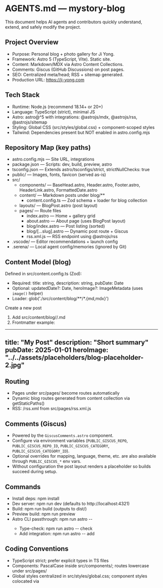 # AGENTS.md — mystory-blog

This document helps AI agents and contributors quickly understand, extend, and safely modify the project.

## Project Overview
- Purpose: Personal blog + photo gallery for Ji Yong.
- Framework: Astro 5 (TypeScript, Vite). Static site.
- Content: Markdown/MDX via Astro Content Collections.
- Comments: Giscus (GitHub Discussions) on post pages.
- SEO: Centralized meta/head; RSS + sitemap generated.
- Production URL: https://ji-yong.com

## Tech Stack
- Runtime: Node.js (recommend 18.14+ or 20+)
- Language: TypeScript (strict), minimal JS
- Astro: astro@^5 with integrations: @astrojs/mdx, @astrojs/rss, @astrojs/sitemap
- Styling: Global CSS (src/styles/global.css) + component-scoped styles
- Tailwind: Dependencies present but NOT enabled in astro.config.mjs

## Repository Map (key paths)
- astro.config.mjs — Site URL, integrations
- package.json — Scripts: dev, build, preview, astro
- tsconfig.json — Extends astro/tsconfigs/strict, strictNullChecks: true
- public/ — Images, fonts, favicon (served as-is)
- src/
  - components/ — BaseHead.astro, Header.astro, Footer.astro, HeaderLink.astro, FormattedDate.astro
  - content/ — Markdown posts under blog/**
    - content.config.ts — Zod schema + loader for blog collection
  - layouts/ — BlogPost.astro (post layout)
  - pages/ — Route files
    - index.astro — Home + gallery grid
    - about.astro — About page (uses BlogPost layout)
    - blog/index.astro — Post listing (sorted)
    - blog/[...slug].astro — Dynamic post route + Giscus
    - rss.xml.js — RSS endpoint using @astrojs/rss
- .vscode/ — Editor recommendations + launch config
- .serena/ — Local agent config/memories (ignored by Git)

## Content Model (blog)
Defined in src/content.config.ts (Zod):
- Required: title: string, description: string, pubDate: Date
- Optional: updatedDate?: Date, heroImage?: ImageMetadata (uses `image()` helper)
- Loader: glob('./src/content/blog/**/*.{md,mdx}')

Create a new post
1) Add src/content/blog/<topic>/<slug>.md
2) Frontmatter example:
---
title: "My Post"
description: "Short summary"
pubDate: 2025-01-01
heroImage: "../../assets/placeholders/blog-placeholder-2.jpg"
---

## Routing
- Pages under src/pages/ become routes automatically
- Dynamic blog routes generated from content collection via getStaticPaths()
- RSS: /rss.xml from src/pages/rss.xml.js

## Comments (Giscus)
- Powered by the `GiscusComments.astro` component.
- Configure via environment variables (`PUBLIC_GISCUS_REPO`, `PUBLIC_GISCUS_REPO_ID`, `PUBLIC_GISCUS_CATEGORY`, `PUBLIC_GISCUS_CATEGORY_ID`).
- Optional overrides for mapping, language, theme, etc. are also available through `PUBLIC_GISCUS_*` env vars.
- Without configuration the post layout renders a placeholder so builds succeed during setup.

## Commands
- Install deps: npm install
- Dev server: npm run dev (defaults to http://localhost:4321)
- Build: npm run build (outputs to dist/)
- Preview build: npm run preview
- Astro CLI passthrough: npm run astro -- <subcommand>
  - Type-check: npm run astro -- check
  - Add integration: npm run astro -- add

## Coding Conventions
- TypeScript strict; prefer explicit types in TS files
- Components: PascalCase inside src/components/; routes lowercase under src/pages/
- Global styles centralized in src/styles/global.css; component styles colocated via <style> blocks
- SEO/Meta: Use BaseHead.astro for title/description, canonical, OG/Twitter, RSS link

## Quality Checklist (before merging)
- Build succeeds: npm run build
- Preview clickthrough: npm run preview → /, /blog, recent post, /about
- Content schema: new/edited posts satisfy src/content.config.ts
- Type checks: npm run astro -- check
- SEO: Titles/descriptions accurate via BaseHead.astro
- Feeds: /rss.xml renders; sitemap present
- Comments: Giscus shows on post pages (if configured)

## Tailwind (optional)
- Currently not enabled. To enable:
  1) npm run astro -- add tailwind
  2) Add tailwind() to integrations in astro.config.mjs
  3) Create Tailwind config and swap styles incrementally

## Common Tasks
- Add a post: Create .md under src/content/blog/** with required frontmatter
- Change site title/description: src/consts.ts
- Change canonical/site URL: astro.config.mjs → site
- Adjust SEO defaults: src/components/BaseHead.astro
- Update gallery images: add files in public/gallery/ and list in src/pages/index.astro

## Gotchas
- Tailwind deps exist but are inactive. Don’t rely on utility classes unless Tailwind is enabled
- Giscus depends on the `PUBLIC_GISCUS_*` environment variables being set in the deployment environment
- RSS/sitemap need a correct site URL in astro.config.mjs for absolute URLs
- Blog frontmatter is validated; missing required fields will fail at build/type-check time

## Tooling & Editors
- VS Code: recommended extensions in .vscode/extensions.json
- Launch config starts dev server (.vscode/launch.json)

## Serena/Codex Guidance
- Repo scanning: use serena.list_dir and serena.search_for_pattern for discovery
- Symbolic edits: prefer insert_before_symbol, insert_after_symbol, replace_symbol_body when targeting Astro/TS symbols
- Memory: high-level summaries are in Serena memories (project_overview.md, style_and_conventions.md, suggested_commands.md, task_completion_checklist.md)
- Git hygiene: .serena/ is ignored; do not commit local agent state

## Deployment Notes
- Astro builds a static site; deploy dist/ to static hosts (Vercel, Netlify, GitHub Pages)
- Ensure site is set for correct absolute URLs in feeds and sitemap

## License
- No license file present. Add one if open-sourcing.
